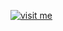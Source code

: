 [![visit me](https://hotio.dev/img/visit-me.png "Visit https://hotio.dev/containers/conreq or click me!")](https://hotio.dev/containers/conreq)
